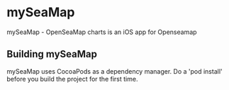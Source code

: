 # mySeaMap
mySeaMap - OpenSeaMap charts is an iOS app for Openseamap

## Building mySeaMap

mySeaMap uses CocoaPods as a dependency manager. Do a 'pod install' before you build the project for the first time. 
